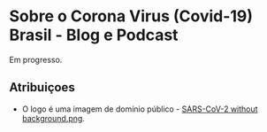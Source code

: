 # Sobre o Corona Virus (Covid-19) Brasil - Blog e Podcast

Em progresso.

## Atribuiçoes

- O logo é uma imagem de domínio público - [SARS-CoV-2 without background.png](https://pt.wikipedia.org/wiki/Pandemia_de_COVID-19#/media/Ficheiro:SARS-CoV-2_without_background.png).
